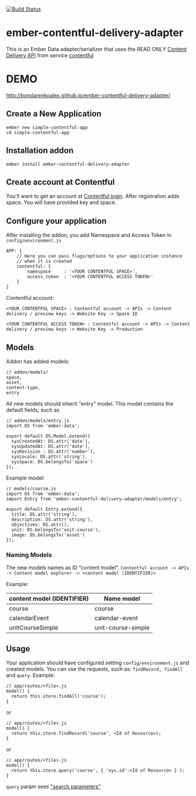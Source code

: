[![Build Status](https://travis-ci.org/BondarenkoAlex/ember-contentful-delivery-adapter.svg?branch=master)](https://travis-ci.org/BondarenkoAlex/ember-contentful-delivery-adapter)

# ember-contentful-delivery-adapter
This is an Ember Data adapter/serializer that uses the READ ONLY  [Content Delivery API](https://www.contentful.com/developers/docs/references/content-delivery-api/) from service [contentful](https://www.contentful.com/)

# DEMO
http://bondarenkoalex.github.io/ember-contentful-delivery-adapter/ 

## Create a New Application

```
ember new simple-contentful-app
cd simple-contentful-app
```

## Installation addon
```
ember install ember-contentful-delivery-adapter
```

## Create account at Contentful

You'll want to get an account at [Contentful login](https://be.contentful.com/login).
After registration adds space. You will have provided key and space.

## Configure your application

After installing the addon, you add Namespace and Access Token in `config/environment.js`
```
APP: {
    // Here you can pass flags/options to your application instance
    // when it is created
    contentful: {
        namespace     : '<YOUR CONTENTFUL SPACE>',
        access_token  : '<YOUR CONTENTFUL ACCESS TOKEN>'
    }
}
```

Contentful account:

`<YOUR CONTENTFUL SPACE> : Contentful account -> APIs -> Content delivery / preview keys -> Website Key -> Space ID`

`<YOUR CONTENTFUL ACCESS TOKEN> : Contentful account -> APIs -> Content delivery / preview keys -> Website Key -> Production`

## Models

Addon has added models:
```
// addon/models/
space,
asset,
content-type,
entry
```

All new models should inherit "entry" model. This model contains the default fields, such as 
```
// addon/models/entry.js
import DS from 'ember-data';

export default DS.Model.extend({
  sysCreatedAt: DS.attr('date'),
  sysUpdatedAt: DS.attr('date'),
  sysRevision : DS.attr('number'),
  sysLocale: DS.attr('string'),
  sysSpace: DS.belongsTo('space')
});
```
Example model:
```
// models/course.js
import DS from 'ember-data';
import Entry from 'ember-contentful-delivery-adapter/models/entry';

export default Entry.extend({
  title: DS.attr('string'),
  description: DS.attr('string'),
  objectives: DS.attr(),
  unit: DS.belongsTo('unit-course'),
  image: DS.belongsTo('asset')
});
```

### Naming Models
The new models names as ID "content model".
`Contentful account -> APIs -> Content model explorer -> <content model (IDENTIFIER)>`

Example:

| content model (IDENTIFIER)  | Name model          |
| --------------------------- | ------------------- |
| course                      | course              |
| calendarEvent               | calendar-event      |
| unitCourseSimple            | unit-course-simple  |

## Usage
Your application should have configured setting `config/environment.js` and created models.
You can use the requests, such as: `findRecord, findAll` and `query`.
Example:
```
// app/routes/<file>.js
model() {
  return this.store.findAll('course');
}
```
or
```
// app/routes/<file>.js
model() {
  return this.store.findRecord('course', <Id of Resource>);
}
```
or
```
// app/routes/<file>.js
model() {
  return this.store.query('course', { 'sys.id':<Id of Resource> } );
}
```
`query` param sees ["search parameters"](https://www.contentful.com/developers/docs/references/content-delivery-api/#/reference/search-parameters/query-entries?console=1)
